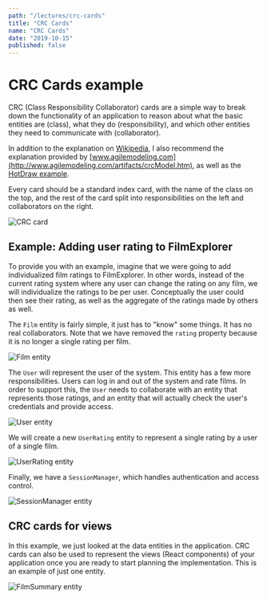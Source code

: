 ```yaml
---
path: "/lectures/crc-cards"
title: "CRC Cards"
name: "CRC Cards"
date: "2019-10-15"
published: false
---
```


# CRC Cards example

CRC (Class Responsibility Collaborator) cards are a simple way to break down the functionality of an application to reason about what the basic entities are (class), what they do (responsibility), and which other entities they need to communicate with (collaborator). 

In addition to the explanation on [Wikipedia](https://en.wikipedia.org/wiki/Class-responsibility-collaboration_card), I also recommend the explanation provided by [www.agilemodeling.com](http://www.agilemodeling.com/artifacts/crcModel.htm), as well as the [HotDraw example](http://c2.com/doc/crc/draw.html).

Every card should be a standard index card, with the name of the class on the top, and the rest of the card split into responsibilities on the left and collaborators on the right. 

![CRC card](http://agilemodeling.com/images/models/crcCardLayout.jpg)

## Example: Adding user rating to FilmExplorer

To provide you with an example, imagine that we were going to add individualized film ratings to FilmExplorer. In other words, instead of the current rating system where any user can change the rating on any film, we will individualize the ratings to be per user. Conceptually the user could then see their rating, as well as the aggregate of the ratings made by others as well. 

The `Film` entity is fairly simple, it just has to "know" some things. It has no real collaborators. Note that we have removed the `rating` property because it is no longer a single rating per film.

![Film entity](images/crc-film.png)

The `User` will represent the user of the system. This entity has a few more responsibilities. Users can log in and out of the system and rate films. In order to support this, the `User` needs to collaborate with an entity that represents those ratings, and an entity that will actually check the user's credentials and provide access. 

![User entity](images/crc-user.png)

We will create a new `UserRating` entity to represent a single rating by a user of a single film. 

![UserRating entity](images/crc-user-rating.png)

Finally, we have a `SessionManager`, which handles authentication and access control. 

![SessionManager entity](images/crc-session.png)

## CRC cards for views

In this example, we just looked at the data entities in the application. CRC cards can also be used to represent the views (React components) of your application once you are ready to start planning the implementation. This is an example of just one entity.

![FilmSummary entity](images/crc-film-view.png)